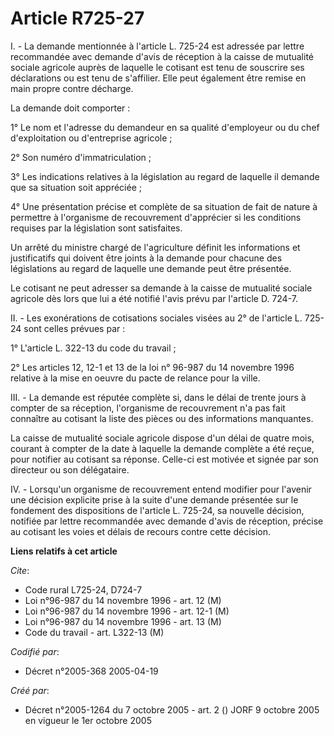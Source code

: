 # Article R725-27

I. - La demande mentionnée à l'article L. 725-24 est adressée par lettre recommandée avec demande d'avis de réception à la
caisse de mutualité sociale agricole auprès de laquelle le cotisant est tenu de souscrire ses déclarations ou est tenu de
s'affilier. Elle peut également être remise en main propre contre décharge.

La demande doit comporter :

1° Le nom et l'adresse du demandeur en sa qualité d'employeur ou du chef d'exploitation ou d'entreprise agricole ;

2° Son numéro d'immatriculation ;

3° Les indications relatives à la législation au regard de laquelle il demande que sa situation soit appréciée ;

4° Une présentation précise et complète de sa situation de fait de nature à permettre à l'organisme de recouvrement
d'apprécier si les conditions requises par la législation sont satisfaites.

Un arrêté du ministre chargé de l'agriculture définit les informations et justificatifs qui doivent être joints à la demande
pour chacune des législations au regard de laquelle une demande peut être présentée.

Le cotisant ne peut adresser sa demande à la caisse de mutualité sociale agricole dès lors que lui a été notifié l'avis prévu
par l'article D. 724-7.

II. - Les exonérations de cotisations sociales visées au 2° de l'article L. 725-24 sont celles prévues par :

1° L'article L. 322-13 du code du travail ;

2° Les articles 12, 12-1 et 13 de la loi n° 96-987 du 14 novembre 1996 relative à la mise en oeuvre du pacte de relance pour
la ville.

III. - La demande est réputée complète si, dans le délai de trente jours à compter de sa réception, l'organisme de
recouvrement n'a pas fait connaître au cotisant la liste des pièces ou des informations manquantes.

La caisse de mutualité sociale agricole dispose d'un délai de quatre mois, courant à compter de la date à laquelle la demande
complète a été reçue, pour notifier au cotisant sa réponse. Celle-ci est motivée et signée par son directeur ou son
délégataire.

IV. - Lorsqu'un organisme de recouvrement entend modifier pour l'avenir une décision explicite prise à la suite d'une demande
présentée sur le fondement des dispositions de l'article L. 725-24, sa nouvelle décision, notifiée par lettre recommandée
avec demande d'avis de réception, précise au cotisant les voies et délais de recours contre cette décision.

**Liens relatifs à cet article**

_Cite_:

  - Code rural L725-24, D724-7
  - Loi n°96-987 du 14 novembre 1996 - art. 12 (M)
  - Loi n°96-987 du 14 novembre 1996 - art. 12-1 (M)
  - Loi n°96-987 du 14 novembre 1996 - art. 13 (M)
  - Code du travail - art. L322-13 (M)

_Codifié par_:

  - Décret n°2005-368 2005-04-19

_Créé par_:

  - Décret n°2005-1264 du 7 octobre 2005 - art. 2 () JORF 9 octobre 2005 en vigueur le 1er octobre 2005
